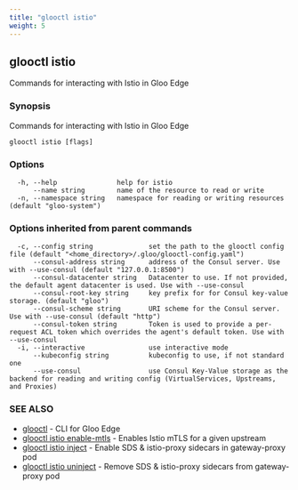 ```yaml
---
title: "glooctl istio"
weight: 5
---
```

## glooctl istio

Commands for interacting with Istio in Gloo Edge

### Synopsis

Commands for interacting with Istio in Gloo Edge

```
glooctl istio [flags]
```

### Options

```
  -h, --help               help for istio
      --name string        name of the resource to read or write
  -n, --namespace string   namespace for reading or writing resources (default "gloo-system")
```

### Options inherited from parent commands

```
  -c, --config string              set the path to the glooctl config file (default "<home_directory>/.gloo/glooctl-config.yaml")
      --consul-address string      address of the Consul server. Use with --use-consul (default "127.0.0.1:8500")
      --consul-datacenter string   Datacenter to use. If not provided, the default agent datacenter is used. Use with --use-consul
      --consul-root-key string     key prefix for for Consul key-value storage. (default "gloo")
      --consul-scheme string       URI scheme for the Consul server. Use with --use-consul (default "http")
      --consul-token string        Token is used to provide a per-request ACL token which overrides the agent's default token. Use with --use-consul
  -i, --interactive                use interactive mode
      --kubeconfig string          kubeconfig to use, if not standard one
      --use-consul                 use Consul Key-Value storage as the backend for reading and writing config (VirtualServices, Upstreams, and Proxies)
```

### SEE ALSO

* [glooctl](../glooctl)	 - CLI for Gloo Edge
* [glooctl istio enable-mtls](../glooctl_istio_enable-mtls)	 - Enables Istio mTLS for a given upstream
* [glooctl istio inject](../glooctl_istio_inject)	 - Enable SDS & istio-proxy sidecars in gateway-proxy pod
* [glooctl istio uninject](../glooctl_istio_uninject)	 - Remove SDS & istio-proxy sidecars from gateway-proxy pod

